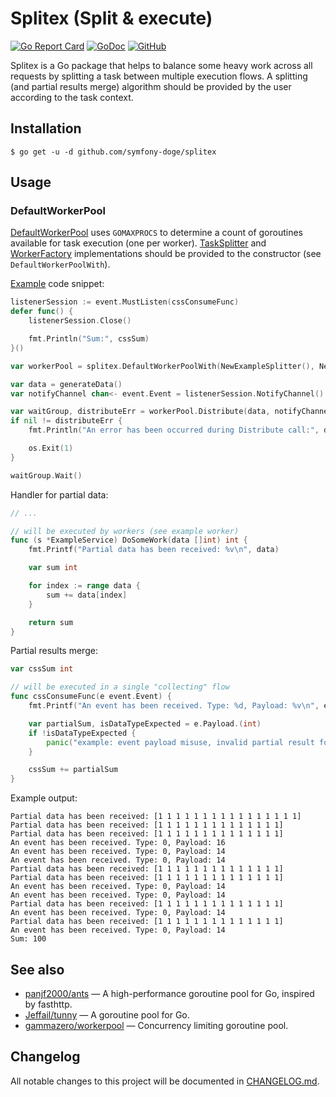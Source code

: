 # Splitex (Split & execute)

[![Go Report Card](https://goreportcard.com/badge/github.com/symfony-doge/splitex)](https://goreportcard.com/report/github.com/symfony-doge/splitex)
[![GoDoc](https://godoc.org/github.com/symfony-doge/splitex?status.svg)](https://godoc.org/github.com/symfony-doge/splitex)
[![GitHub](https://img.shields.io/github/license/symfony-doge/splitex.svg)](LICENSE)

Splitex is a Go package that helps to balance some heavy work across all requests
by splitting a task between multiple execution flows.
A splitting (and partial results merge) algorithm should be provided by the user according to the task context.

## Installation

```
$ go get -u -d github.com/symfony-doge/splitex
```

## Usage

### DefaultWorkerPool

[DefaultWorkerPool](default_worker_pool.go) uses `GOMAXPROCS` to determine
a count of goroutines available for task execution (one per worker).
[TaskSplitter](task_splitter.go) and [WorkerFactory](worker_factory.go) implementations
should be provided to the constructor (see `DefaultWorkerPoolWith`).

[Example](example/concurrent_slice_sum.go) code snippet:

```go
listenerSession := event.MustListen(cssConsumeFunc)
defer func() {
	listenerSession.Close()

	fmt.Println("Sum:", cssSum)
}()

var workerPool = splitex.DefaultWorkerPoolWith(NewExampleSplitter(), NewExampleWorkerFactory())

var data = generateData()
var notifyChannel chan<- event.Event = listenerSession.NotifyChannel()

var waitGroup, distributeErr = workerPool.Distribute(data, notifyChannel)
if nil != distributeErr {
	fmt.Println("An error has been occurred during Distribute call:", distributeErr)

	os.Exit(1)
}

waitGroup.Wait()
```

Handler for partial data:

```go
// ...

// will be executed by workers (see example worker)
func (s *ExampleService) DoSomeWork(data []int) int {
	fmt.Printf("Partial data has been received: %v\n", data)

	var sum int

	for index := range data {
		sum += data[index]
	}

	return sum
}
```

Partial results merge:

```go
var cssSum int

// will be executed in a single "collecting" flow
func cssConsumeFunc(e event.Event) {
	fmt.Printf("An event has been received. Type: %d, Payload: %v\n", e.Type, e.Payload)

	var partialSum, isDataTypeExpected = e.Payload.(int)
	if !isDataTypeExpected {
		panic("example: event payload misuse, invalid partial result format")
	}

	cssSum += partialSum
}
```

Example output:

```
Partial data has been received: [1 1 1 1 1 1 1 1 1 1 1 1 1 1 1 1]
Partial data has been received: [1 1 1 1 1 1 1 1 1 1 1 1 1 1]
Partial data has been received: [1 1 1 1 1 1 1 1 1 1 1 1 1 1]
An event has been received. Type: 0, Payload: 16
An event has been received. Type: 0, Payload: 14
An event has been received. Type: 0, Payload: 14
Partial data has been received: [1 1 1 1 1 1 1 1 1 1 1 1 1 1]
Partial data has been received: [1 1 1 1 1 1 1 1 1 1 1 1 1 1]
An event has been received. Type: 0, Payload: 14
An event has been received. Type: 0, Payload: 14
Partial data has been received: [1 1 1 1 1 1 1 1 1 1 1 1 1 1]
An event has been received. Type: 0, Payload: 14
Partial data has been received: [1 1 1 1 1 1 1 1 1 1 1 1 1 1]
An event has been received. Type: 0, Payload: 14
Sum: 100
```

## See also

- [panjf2000/ants](https://github.com/panjf2000/ants) — A high-performance goroutine pool for Go, inspired by fasthttp.
- [Jeffail/tunny](https://github.com/Jeffail/tunny) — A goroutine pool for Go.
- [gammazero/workerpool](https://github.com/gammazero/workerpool) — Concurrency limiting goroutine pool.

## Changelog

All notable changes to this project will be documented in [CHANGELOG.md](CHANGELOG.md).
